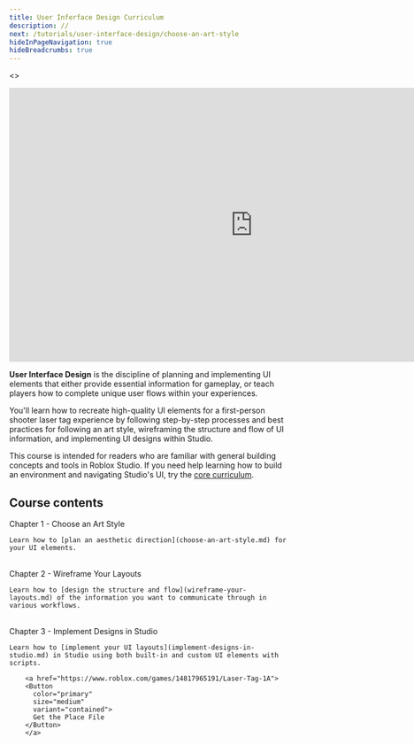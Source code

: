 ```yaml
---
title: User Inferface Design Curriculum
description: //
next: /tutorials/user-interface-design/choose-an-art-style
hideInPageNavigation: true
hideBreadcrumbs: true
---
```


<>
<Grid
    alignItems="stretch"
    container
    direction="row">

<Grid item md={7} xs={12}
    direction="column"  >

<div class="container"
style={{position: "relative", paddingBottom: "56.25%", height: 0}}>
<iframe width="880" height="495" src="https://www.youtube-nocookie.com/embed/eqW9SINYeWg" title="YouTube video player" frameborder="0" allow="accelerometer; autoplay; clipboard-write; encrypted-media; gyroscope; picture-in-picture; web-share" allowfullscreen style={{position: "absolute", top: 0, left: 0, width: "95%", height: "95%"}}></iframe>
</div>

</Grid>

<Grid item md={5} xs={12} direction='column'>

**User Interface Design** is the discipline of planning and implementing UI elements that either provide essential information for gameplay, or teach players how to complete unique user flows within your experiences.

You'll learn how to recreate high-quality UI elements for a first-person shooter laser tag experience by following step-by-step processes and best practices for following an art style, wireframing the structure and flow of UI information, and implementing UI designs within Studio.

This course is intended for readers who are familiar
with general building concepts and tools in Roblox Studio. If you need help
learning how to build an environment and navigating Studio's UI, try the [core curriculum](../core/index.md).
</Grid>

</Grid>
</>

## Course contents

   <BaseAccordion>
   <AccordionSummary>
      <Typography variant="h4">Chapter 1 - Choose an Art Style</Typography>
   </AccordionSummary>
   <AccordionDetails>

    Learn how to [plan an aesthetic direction](choose-an-art-style.md) for your UI elements.

   </AccordionDetails>
   </BaseAccordion>

   <br />

   <BaseAccordion>
   <AccordionSummary>
      <Typography variant="h4">Chapter 2 - Wireframe Your Layouts</Typography>
   </AccordionSummary>
   <AccordionDetails>

    Learn how to [design the structure and flow](wireframe-your-layouts.md) of the information you want to communicate through in various workflows.

   </AccordionDetails>
   </BaseAccordion>

   <br />

   <BaseAccordion>
   <AccordionSummary>
      <Typography variant="h4">Chapter 3 - Implement Designs in Studio</Typography>
   </AccordionSummary>
   <AccordionDetails>

    Learn how to [implement your UI layouts](implement-designs-in-studio.md) in Studio using both built-in and custom UI elements with scripts.

        <a href="https://www.roblox.com/games/14817965191/Laser-Tag-1A">
        <Button
          color="primary"
          size="medium"
          variant="contained">
          Get the Place File
        </Button>
        </a>

   </AccordionDetails>
   </BaseAccordion>

   <br />
